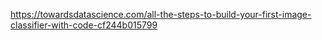 https://towardsdatascience.com/all-the-steps-to-build-your-first-image-classifier-with-code-cf244b015799
